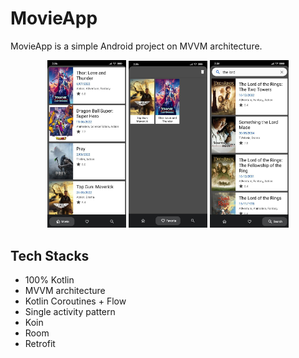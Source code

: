 # MovieApp
MovieApp is a simple Android project on MVVM architecture.
<p align="center">
<img src='screens/movie_fragment.jpg' width='25%'/>
<img src = 'screens/favorite_fragment.jpg' width='25%'/>
<img src='screens/search_fragment.jpg' width='25%'/>
</p>

## Tech Stacks
* 100% Kotlin
* MVVM architecture
* Kotlin Coroutines + Flow
* Single activity pattern
* Koin
* Room
* Retrofit
